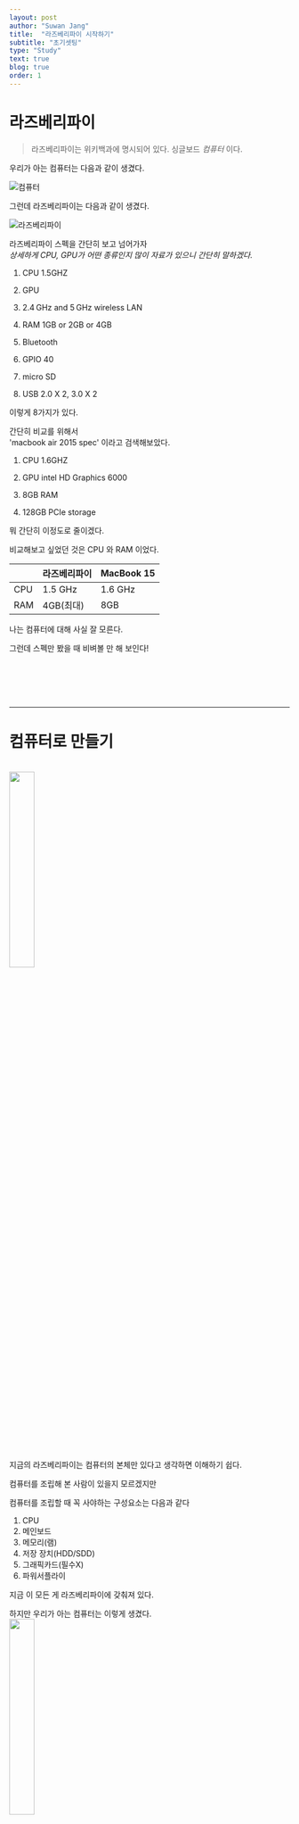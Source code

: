 ```yaml
---
layout: post
author: "Suwan Jang"
title:  "라즈베리파이 시작하기"
subtitle: "초기셋팅"
type: "Study"
text: true
blog: true
order: 1
---
```


# 라즈베리파이

> 라즈베리파이는 위키백과에 명시되어 있다. 싱글보드 _컴퓨터_ 이다.

우리가 아는 컴퓨터는 다음과 같이 생겼다.

![컴퓨터](image/computer.jpg)

그런데 라즈베리파이는 다음과 같이 생겼다.

![라즈베리파이](image/raspberry_pi.jpg)

라즈베리파이 스펙을 간단히 보고 넘어가자  
_상세하게 CPU, GPU가 어떤 종류인지 많이 자료가 있으니 간단히 말하겠다._

1.  CPU 1.5GHZ

2.  GPU

3.  2.4 GHz and 5 GHz wireless LAN

4.  RAM 1GB or 2GB or 4GB

5.  Bluetooth

6.  GPIO 40

7.  micro SD

8.  USB 2.0 X 2, 3.0 X 2

이렇게 8가지가 있다.

간단히 비교를 위해서  
'macbook air 2015 spec' 이라고 검색해보았다.

1.  CPU 1.6GHZ

2.  GPU intel HD Graphics 6000

3.  8GB RAM

4.  128GB PCIe storage

뭐 간단히 이정도로 줄이겠다.

비교해보고 싶었던 것은 CPU 와 RAM 이었다.  

|     | 라즈베리파이  | MacBook 15 |
| --- | ------- | ---------- |
| CPU | 1.5 GHz | 1.6 GHz    |
| RAM | 4GB(최대) | 8GB        |

나는 컴퓨터에 대해 사실 잘 모른다.

그런데 스펙만 봤을 때 비벼볼 만 해 보인다!

<br/><br/><br/><br/>

* * *

# 컴퓨터로 만들기

<br/>

<img src="image/raspberry_pi.jpg" width="30%" >

<br/><br/>

지금의 라즈베리파이는 컴퓨터의 본체만 있다고 생각하면 이해하기 쉽다.

컴퓨터를 조립해 본 사람이 있을지 모르겠지만

컴퓨터를 조립할 때 꼭 사야하는 구성요소는 다음과 같다

1.  CPU
2.  메인보드
3.  메모리(램)
4.  저장 장치(HDD/SDD)
5.  그래픽카드(필수X)
6.  파워서플라이

지금 이 모든 게 라즈베리파이에 갖춰져 있다.

하지만 우리가 아는 컴퓨터는 이렇게 생겼다.  
<img src="image/computer.jpg" width="30%" />

<br/><br/>

#### 모니터, 마우스, 키보드가 필요하다.

<img src="image/rasp_compu.jpg" width="50%" >

<br/>

#### OS가 필요하다.

컴퓨터를 처음 조립하거나, (운영체제 미포함)노트북 구매시 OS를 설치해야 한다.

흔히 사용하는 OS는 윈도우이다.

윈도우의 장점을 찾아보니 다음과 같다.

1.  한번에 여러 프로그램을 열어 놓고 수행 가능하다.

2.  대부분이 그림형태인 아이콘으로 이루어지는 GUI환경을 제공한다.

3.  명령의 입력이 아닌 사용자의 행동(클릭)으로 여러 기능들이 수행된다.

4.  window용 프로그램들 사이에는 일관성이 있어 사용자가 적응하기 쉽다.

5.  메로리 제한이 적다.

6.  도움말 기능이 풍부해 별도의 메뉴얼이 필요없다.

이를 정리하면 _사용자의 편리_ 에 모든 초점을 맞추고 있음을 알 수 있다.

그래서 사용 1순위는 Windows 인 것이다.

##### 그런데 라즈베리파이는

> 리눅스를 사용한다.

리눅스의 장점은 다음과 같다.

1.  높은 신뢰도

2.  성능

3.  기술지원

4.  구축 비용

내 생각에 많은 싱글보드 컴퓨터(라즈베리파이, 팅커보드, 오드로이드, 라떼판다 등)가 리눅스 기반의 운영체제를 사용하는 가장 큰 이유는 4번의 구축 비용이라고 생각한다. 윈도우 운영체제를 공식홈페이지에서 구매하기 위해선 가격이 208,000원이다.  

반면에 리눅스는 무료이다.

<br/><br/>

#### 라즈비안

라즈베리파이에서 가장 많이 사용하는 운영체제이다.  
당연히 리눅스 기반이다.

<img src="image/raspbian.jpeg" width="40%" >  

<br/>

[라즈베리파이 공식 홈페이지](https://www.raspberrypi.org/)에서 다운 받을 수 있으며 어떤 걸 받아야할지 모르는 경우 [링크](https://downloads.raspberrypi.org/raspbian_latest)를 클릭하면 된다.

다운이 완료되면 Etcher 라는 SD Card에 이미지를 Writing 할 수 있는 소프트웨어를 받아야합니다.

[Etcher](https://github.com/balena-io/etcher/releases/download/v1.5.70/balenaEtcher-Portable-1.5.70.exe)를 클릭하여 다운로드합니다.

실행하면 다음과 같은 화면을 볼 수 있는데

<img src="image/etcher.jpg">

1. 이미지 선택(라즈비안)

2. SD 카드 선택

3. Flash

3단계를 실행하고 기다리면 SD 카드에 OS가 Writing 된 것이다.

<br/>

#### 그런데 여기서 모니터가 없는 경우

부팅을 하기전에 설정해줘야 하는 사항이 있다.

아래를 따라하자

<br/>

|1. 취소 누르기! |2. 확인! |
| --- | --- |
|![img](image/1.PNG)|![img](image/2.PNG)|

<br/>

|3. boot 폴더 클릭 |
| --- |
|![img](image/3.PNG)|

<br/>

|4. 보기 -> 파일 확장명 체크 |
| --- |
|![img](image/5.PNG)|

<br/>

|5. 새로 만들기 |
| --- |
|![img](image/6.PNG)|

<br/>

|6. 파일명 ssh (확장자명 지우기) |
| --- |
|![img](image/7.PNG)|


<br/><br/>

이제 라즈베리파이에 전원을 넣고 통신을 해보자.
